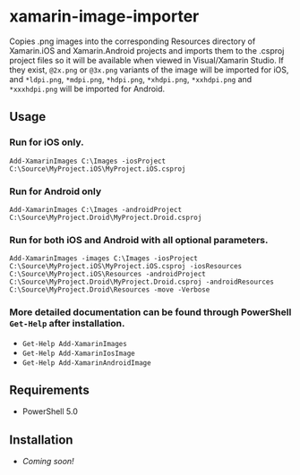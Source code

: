 # xamarin-image-importer

Copies .png images into the corresponding Resources directory of Xamarin.iOS and Xamarin.Android projects and
imports them to the .csproj project files so it will be available when viewed in Visual/Xamarin Studio. If they
exist, `@2x.png` or `@3x.png` variants of the image will be imported for iOS, and `*ldpi.png`, `*mdpi.png`, `*hdpi.png`,
`*xhdpi.png`, `*xxhdpi.png` and `*xxxhdpi.png` will be imported for Android.

## Usage

### Run for iOS only.
`Add-XamarinImages C:\Images -iosProject C:\Source\MyProject.iOS\MyProject.iOS.csproj`

### Run for Android only
`Add-XamarinImages C:\Images -androidProject C:\Source\MyProject.Droid\MyProject.Droid.csproj`

### Run for both iOS and Android with all optional parameters.
`Add-XamarinImages -images C:\Images -iosProject C:\Source\MyProject.iOS\MyProject.iOS.csproj -iosResources C:\Source\MyProject.iOS\Resources -androidProject C:\Source\MyProject.Droid\MyProject.Droid.csproj -androidResources C:\Source\MyProject.Droid\Resources -move -Verbose`

### More detailed documentation can be found through PowerShell `Get-Help` after installation.
* `Get-Help Add-XamarinImages`
* `Get-Help Add-XamarinIosImage`
* `Get-Help Add-XamarinAndroidImage`

## Requirements
* PowerShell 5.0

## Installation
* *Coming soon!*
